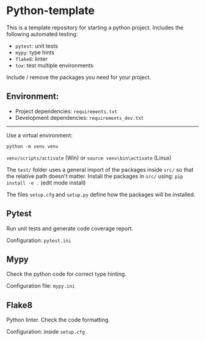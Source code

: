 # Python-template

This is a template repository for starting a python project.
Includes the following automated testing:

- `pytest`: unit tests
- `mypy`: type hints
- `flake8`: linter
- `tox`: test multiple environments

Include / remove the packages you need for your project.

## Environment:
 - Project dependencies: `requirements.txt`
 - Development dependencies: `requirements_dev.txt`

___
Use a virtual environment:

`python -m venv venv`

`venv/scripts/activate` (Win) or `source venv\bin\activate` (Linux)

The `test/` folder uses a general import of the packages inside `src/` so that the relative path doesn't matter.
Install the packages in `src/` using: `pip install -e .` (edit mode install)

The files `setup.cfg` and `setup.py` define how the packages will be installed.

## Pytest
Run unit tests and generate code coverage report.

Configuration: `pytest.ini`

## Mypy
Check the python code for correct type hinting.

Configuration file: `mypy.ini`


## Flake8
Python linter. Check the code formatting.

Configuration: inside `setup.cfg`


[comment]: <> (## Using Docker)

[comment]: <> (Run using docker-compose:)

[comment]: <> (`docker-compose up`)

[comment]: <> (Running the tests:)

[comment]: <> (`docker-compose run web_example pytest`)

[comment]: <> (Build using Dockerfile:)

[comment]: <> (`docker build -t my_image .`)

[comment]: <> (`docker run -p 5000:5000 my_image`)

[comment]: <> (#### Setting up Pycharm)

[comment]: <> (1&#41; Docker -> Settings -> General -> Enable "Expose daemon on tcp://localhost:2375 without TLS")

[comment]: <> (2&#41; Pycharm -> File / Settings / Project Settings / Python Interpreter -> Add a new Docker interpreter.)

[comment]: <> (3&#41; Marks `./src` directory as sources root)
